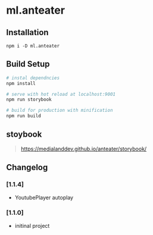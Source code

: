 # ml.anteater

## Installation
```
npm i -D ml.anteater
```


## Build Setup
```bash
# instal dependncies
npm install

# serve with hot reload at localhost:9001
npm run storybook

# build for production with minification
npm run build
```


## stoybook
> https://medialanddev.github.io/anteater/storybook/

## Changelog
### [1.1.4]
- YoutubePlayer autoplay

### [1.1.0]
- initinal project